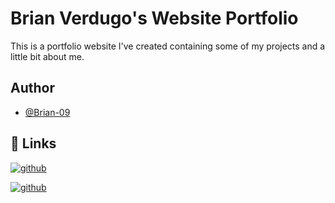 
# Brian Verdugo's Website Portfolio

This is a portfolio website I've created containing some of my projects and a little bit about me.
## Author

- [@Brian-09](https://github.com/Brian-09/)


## 🔗 Links
[![github](https://img.shields.io/badge/github_page-333?style=for-the-badge&logo=github&logoColor=white)](https://github.com/Brian-09/)

[![github](https://img.shields.io/badge/live_server-08f?style=for-the-badge&logo=github&logoColor=white)](https://brian-09.github.io/Front-End-Portfolio/index.html)
